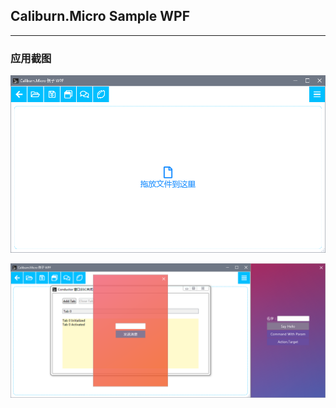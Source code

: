 ## Caliburn.Micro Sample WPF

---

### 应用截图

![main view](./images/Snipaste_2018-10-12_14-45-23.png)

![all windows](./images/Snipaste_2018-10-12_14-51-29.png)

